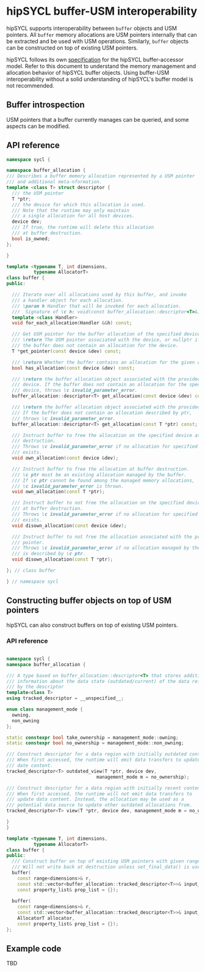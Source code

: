 # hipSYCL buffer-USM interoperability

hipSYCL supports interoperability between `buffer` objects and USM pointers. All `buffer` memory allocations are USM pointers internally that can be extracted and be used with USM operations.
Similarly, `buffer` objects can be constructed on top of existing USM pointers.

hipSYCL follows its own [specification](runtime-spec.md) for the hipSYCL buffer-accessor model. Refer to this document to understand the memory management and allocation behavior of hipSYCL buffer objects. Using buffer-USM interoperability without a solid understanding of hipSYCL's buffer model is not recommended.

## Buffer introspection

USM pointers that a buffer currently manages can be queried, and some aspects can be modified.

## API reference

```c++
namespace sycl {

namespace buffer_allocation {
/// Describes a buffer memory allocation represented by a USM pointer 
/// and additional meta-nformation.
template <class T> struct descriptor {
  /// the USM pointer
  T *ptr;
  /// the device for which this allocation is used.
  /// Note that the runtime may only maintain
  /// a single allocation for all host devices.
  device dev;
  /// If true, the runtime will delete this allocation
  /// at buffer destruction.
  bool is_owned;
};

}

template <typename T, int dimensions,
          typename AllocatorT>
class buffer {
public:

  /// Iterate over all allocations used by this buffer, and invoke
  /// a handler object for each allocation.
  /// \param h Handler that will be invoked for each allocation.
  ///  Signature of \c h: void(const buffer_allocation::descriptor<T>&)
  template <class Handler>
  void for_each_allocation(Handler &&h) const;

  /// Get USM pointer for the buffer allocation of the specified device.
  /// \return The USM pointer associated with the device, or nullptr if
  /// the buffer does not contain an allocation for the device.
  T *get_pointer(const device &dev) const;

  /// \return Whether the buffer contains an allocation for the given device.
  bool has_allocation(const device &dev) const;

  /// \return the buffer allocation object associated with the provided
  /// device. If the buffer does not contain an allocation for the specified
  /// device, throws \c invalid_parameter_error.
  buffer_allocation::descriptor<T> get_allocation(const device &dev) const;

  /// \return the buffer allocation object associated with the provided pointer.
  /// If the buffer does not contain an allocation described by ptr,
  /// throws \c invalid_parameter_error.
  buffer_allocation::descriptor<T> get_allocation(const T *ptr) const;

  /// Instruct buffer to free the allocation on the specified device at buffer
  /// destruction.
  /// Throws \c invalid_parameter_error if no allocation for specified device
  /// exists.
  void own_allocation(const device &dev);

  /// Instruct buffer to free the allocation at buffer destruction.
  /// \c ptr must be an existing allocation managed by the buffer.
  /// If \c ptr cannot be found among the managed memory allocations,
  /// \c invalid_parameter_error is thrown.
  void own_allocation(const T *ptr);

  /// Instruct buffer to not free the allocation on the specified device
  /// at buffer destruction.
  /// Throws \c invalid_parameter_error if no allocation for specified device
  /// exists.
  void disown_allocation(const device &dev);

  /// Instruct buffer to not free the allocation associated with the provided
  /// pointer.
  /// Throws \c invalid_parameter_error if no allocation managed by the buffer
  /// is described by \c ptr.
  void disown_allocation(const T *ptr);

}; // class buffer

} // namespace sycl

```

## Constructing buffer objects on top of USM pointers

hipSYCL can also construct buffers on top of existing USM pointers.

### API reference

```c++

namespace sycl {
namespace buffer_allocation {

/// A type based on buffer_allocation::descriptor<T> that stores additionally
/// information about the data state (outdated/current) of the data referenced
/// by the descriptor
template<class T>
using tracked_descriptor = __unspecified__;

enum class management_mode {
  owning,
  non_owning
};

static constexpr bool take_ownership = management_mode::owning;
static constexpr bool no_ownership = management_mode::non_owning;

/// Construct descriptor for a data region with initially outdated content.
/// When first accessed, the runtime will emit data transfers to update
/// date content.
tracked_descriptor<T> outdated_view(T *ptr, device dev,
                                 management_mode m = no_ownership);

/// Construct descriptor for a data region with initially recent content.
/// When first accessed, the runtime will not emit data transfers to
/// update data content. Instead, the allocation may be used as a
/// potential data source to update other outdated allocations from.
tracked_descriptor<T> view(T *ptr, device dev, management_mode m = no_ownership);

}
}

template <typename T, int dimensions,
          typename AllocatorT>
class buffer {
public:
  /// Construct buffer on top of existing USM pointers with given range.
  /// Will not write back at destruction unless set_final_data() is used.
  buffer(
    const range<dimensions>& r,
    const std::vector<buffer_allocation::tracked_descriptor<T>>& input_allocations,
    const property_list& prop_list = {});
  
  buffer(
    const range<dimensions>& r,
    const std::vector<buffer_allocation::tracked_descriptor<T>>& input_allocations,
    AllocatorT allocator,
    const property_list& prop_list = {});
};

```

## Example code

TBD